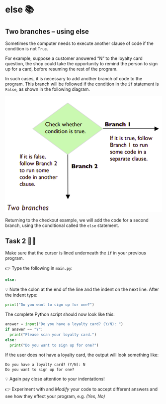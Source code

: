 # else 📚

## Two branches – using else

Sometimes the computer needs to execute another clause of code if the condition is not ``True``. 

For example, suppose a customer answered “N” to the loyalty card question, the shop could take the opportunity to remind the person to sign up for a card, before resuming the rest of the program.

In such cases, it is necessary to add another branch of code 
to the program. This branch will be followed if the condition 
in the ``if`` statement is ``False``, as shown in the following 
diagram.

![image](image_3.png)

Returning to the checkout example, we will add the code for a second branch, using the conditional called the ``else`` statement.

## Task 2 👨‍💻
Make sure that the cursor is lined underneath the ``if`` in your 
previous program. 

👉 Type the following in `main.py`:
````py
else:
````

💡 Note the colon at the end of the line and the indent on the 
next line. After the indent type:
````py
print("Do you want to sign up for one?")
````
The complete Python script should now look like this:

````py
answer = input("Do you have a loyalty card? (Y/N): ")
if answer == "Y":
  print("Please scan your loyalty card.")
else:
  print("Do you want to sign up for one?")
````

If the user does not have a loyalty card, the output will look something like:
````
Do you have a loyalty card? (Y/N): N
Do you want to sign up for one?
````

💡 Again pay close attention to your indentations!

👉 Experiment with and *Modify* your code to accept different answers and see how they effect your program, e.g. *(Yes, No)*


